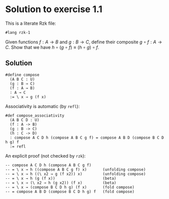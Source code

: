 # Solution to exercise 1.1

This is a literate Rzk file:

```rzk
#lang rzk-1
```

Given functions $f : A \to B$ and $g : B \to C$,
define their composite $g \circ f : A \to C$.
Show that we have $h \circ (g \circ f) \equiv (h \circ g) \circ f$.

## Solution

```rzk
#define compose
  (A B C : U)
  (g : B → C)
  (f : A → B)
  : A → C
  := \ x → g (f x)
```

Associativity is automatic (by `refl`):

```rzk
#def compose_associativity
  (A B C D : U)
  (f : A -> B)
  (g : B -> C)
  (h : C -> D)
  : compose A C D h (compose A B C g f) = compose A B D (compose B C D h g) f
  := refl
```

An explicit proof (not checked by `rzk`):

```rzk
-- compose A C D h (compose A B C g f)
-- = \ x → h ((compose A B C g f) x)       (unfolding compose)
-- = \ x → h ((\ x2 → g (f x2)) x)         (unfolding compose)
-- = \ x → h (g (f x))                     (beta)
-- = \ x → (\ x2 → h (g x2)) (f x)         (beta)
-- = \ x → (compose B C D h g) (f x)       (fold compose)
-- = compose A B D (compose B C D h g) f   (fold compose)
```
